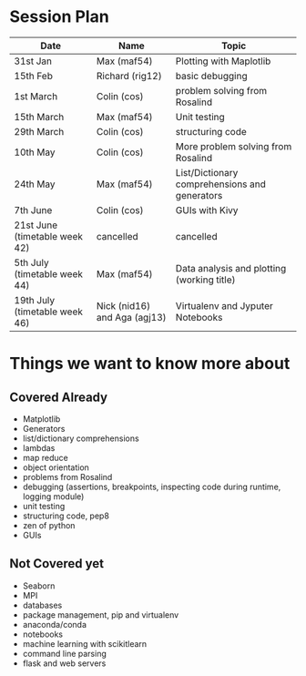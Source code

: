 # Session Plan

| Date | Name | Topic |
| ---- | ---- | ----- |
| 31st Jan | Max (maf54) | Plotting with Maplotlib |
| 15th Feb | Richard (rig12) | basic debugging |
| 1st March | Colin (cos) |  problem solving from Rosalind |
| 15th March | Max (maf54) | Unit testing |
| 29th March | Colin (cos) | structuring code |
| 10th May | Colin (cos) | More problem solving from Rosalind |
| 24th May | Max (maf54) |  List/Dictionary comprehensions and generators |
| 7th June | Colin (cos) | GUIs with Kivy |
| 21st June (timetable week 42) | cancelled | cancelled |
| 5th July (timetable week 44) | Max (maf54) | Data analysis and plotting (working title) |
| 19th July (timetable week 46) | Nick (nid16) and Aga (agj13) | Virtualenv and Jyputer Notebooks |

# Things we want to know more about

## Covered Already
* Matplotlib 
* Generators
* list/dictionary comprehensions
* lambdas
* map reduce
* object orientation
* problems from Rosalind
* debugging (assertions, breakpoints, inspecting code during runtime, logging module)
* unit testing
* structuring code, pep8 
* zen of python
* GUIs

## Not Covered yet
* Seaborn
* MPI
* databases
* package management, pip and virtualenv
* anaconda/conda
* notebooks
* machine learning with scikitlearn 
* command line parsing
* flask and web servers
